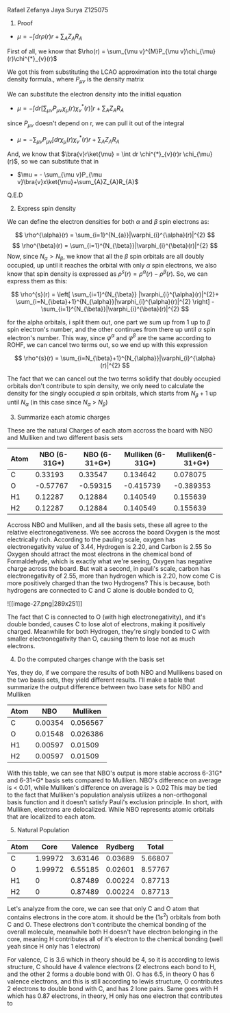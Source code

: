 Rafael Zefanya Jaya Surya
Z125075

1. Proof

- $\mu=-\int dr \rho(r)r+\sum_{A}Z_{A}R_{A}$

First of all, we know that 
$\rho(r) = \sum_{\mu v}^{M}P_{\mu v}\chi_{\mu}(r)\chi^{*}_{v}(r)$

We got this from substituting the LCAO approximation into the total charge density formula., where $P_{\mu v}$ is the density matrix

We can substitute the electron density into the initial equation

- $\mu=-\int dr \left[ \sum_{\mu v}P_{\mu v}\chi_{\mu}(r)\chi_{v}^{*}(r) \right]r +\sum_{A}Z_{A}R_{A}$

since $P_{\mu v}$ doesn't depend on r, we can pull it out of the integral

- $\mu = -\sum_{\mu v}P_{\mu v}\int dr \chi_{\mu}(r)\chi_{v}^{*}(r)r + \sum_{A}Z_{A}R_{A}$

And, we know that $\bra{v}r\ket{\mu} = \int dr \chi^{*}_{v}(r)r \chi_{\mu}(r)$, so we can substitute that in

- $\mu = - \sum_{\mu v}P_{\mu v}\bra{v}x\ket{\mu}+\sum_{A}Z_{A}R_{A}$

Q.E.D


2. Express spin density

We can define the electron densities for both $\alpha$ and $\beta$ spin electrons as:

$$
\rho^{\alpha}(r) = \sum_{i=1}^{N_{a}}|\varphi_{i}^{\alpha}(r)|^{2}
$$
$$
\rho^{\beta}(r) = \sum_{i=1}^{N_{\beta}}|\varphi_{i}^{\beta}(r)|^{2}
$$
Now, since $N_{\alpha} > N_{\beta}$, we know that all the $\beta$ spin orbitals are all doubly occupied, up until it reaches the orbital with only $\alpha$ spin electrons, we also know that spin density is expressed as $\rho^{s}(r) = \rho^{\alpha}(r) - \rho^{\beta}(r)$. So, we can express them as this:

$$
\rho^{s}(r) = \left[ \sum_{i=1}^{N_{\beta}} |\varphi_{i}^{\alpha}(r)|^{2}+ \sum_{i=N_{\beta}+1}^{N_{\alpha}}|\varphi_{i}^{\alpha}(r)|^{2} \right] - \sum_{i=1}^{N_{\beta}}|\varphi_{i}^{\beta}(r)|^{2}
$$

for the alpha orbitals, i split them out, one part we sum up from 1 up to $\beta$ spin electron's number, and the other continues from there up until $\alpha$ spin electron's number. This way, since $\varphi^{\alpha}$ and $\varphi^{\beta}$ are the same according to ROHF, we can cancel two terms out, so we end up with this expression

$$
\rho^{s}(r) = \sum_{i=N_{\beta}+1}^{N_{\alpha}}|\varphi_{i}^{\alpha}(r)|^{2}
$$

The fact that we can cancel out the two terms solidify that doubly occupied orbitals don't contribute to spin density, we only need to calculate the density for the singly occupied $\alpha$ spin orbitals, which starts from $N_{\beta}+1$ up until $N_{\alpha}$ (in this case since $N_{\alpha}$ > $N_{\beta}$)

3. Summarize each atomic charges

These are the natural Charges of each atom accross the board with NBO and Mulliken and two different basis sets

| Atom | NBO (6-31G*) | NBO (6-31+G*) | Mulliken (6-31G*) | Mulliken(6-31+G*) |
| ---- | ------------ | ------------- | ----------------- | ----------------- |
| C    | 0.33193      | 0.33547       | 0.134642          | 0.078075          |
| O    | -0.57767     | -0.59315      | -0.415739         | -0.389353         |
| H1   | 0.12287      | 0.12884       | 0.140549          | 0.155639          |
| H2   | 0.12287      | 0.12884       | 0.140549          | 0.155639          |

Accross NBO and Mulliken, and all the basis sets, these all agree to the relative electronegativeness.
We see accross the board Oxygen is the most electrically rich. According to the pauling scale, oxygen has electronegativity value of 3.44, Hydrogen is 2.20, and Carbon is 2.55
So Oxygen should attract the most electrons in the chemical bond of Formaldehyde, which is exactly what we're seeing, Oxygen has negative charge across the board.
But wait a second, in pauli's scale, carbon has electronegativity of 2.55, more than hydrogen which is 2.20, how come C is more positively charged than the two Hydrogens?
This is because, both hydrogens are connected to C and C alone is double bonded to O,

![[image-27.png|289x251]]

The fact that C is connected to O (with high electronegativity), and it's double bonded, causes C to lose alot of electrons, making it positively charged. Meanwhile for both Hydrogen, they're singly bonded to C with smaller electronegativity than O, causing them to lose not as much electrons.

4. Do the computed charges change with the basis set

Yes, they do, if we compare the results of both NBO and Mullikens based on the two basis sets, they yield different results. I'll make a table that summarize the output difference between two base sets for NBO and Mulliken

| Atom | NBO     | Mulliken |
| ---- | ------- | -------- |
| C    | 0.00354 | 0.056567 |
| O    | 0.01548 | 0.026386 |
| H1   | 0.00597 | 0.01509  |
| H2   | 0.00597 | 0.01509  |

With this table, we can see that NBO's output is more stable accross 6-31G* and 6-31+G* basis sets compared to Mulliken. NBO's difference on average is < 0.01, while Mulliken's difference on average is > 0.02
This may be tied to the fact that Mulliken's population analysis utilizes a non-orthogonal basis function and it doesn't satisfy Pauli's exclusion principle. In short, with Mulliken, electrons are delocalized. While NBO represents atomic orbitals that are localized to each atom.


5. Natural Population

| Atom | Core    | Valence | Rydberg | Total   |
| ---- | ------- | ------- | ------- | ------- |
| C    | 1.99972 | 3.63146 | 0.03689 | 5.66807 |
| O    | 1.99972 | 6.55185 | 0.02601 | 8.57767 |
| H1   | 0       | 0.87489 | 0.00224 | 0.87713 |
| H2   | 0       | 0.87489 | 0.00224 | 0.87713 |

Let's analyze from the core, we can see that only C and O atom that contains electrons in the core atom. it should be the ($1s^{2}$) orbitals from both C and O. These electrons don't contribute the chemical bonding of the overall molecule, meanwhile both H doesn't have electron belonging in the core, meaning H contributes all of it's electron to the chemical bonding (well yeah since H only has 1 electron)

For valence, C is 3.6 which in theory should be 4, so it is according to lewis structure, C should have 4 valence electrons (2 electrons each bond to H, and the other 2 forms a double bond with O).
O has 6.5, in theory O has 6 valence electrons, and this is still according to lewis structure, O contributes 2 electrons to double bond with C, and has 2 lone pairs.
Same goes with H which has 0.87 electrons, in theory, H only has one electron that contributes to 
